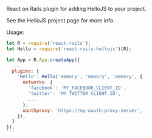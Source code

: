 React on Rails plugin for adding HelloJS to your project.

See the HelloJS project page for more info.

Usage:

````js
let R = require('react-rails');
let Hello = require('react-rails-hellojs')(R);

let App = R.App.createApp({
  ...
  plugins: {
    'Hello': Hello('memory', 'memory', 'memory', {
      networks: {
        'facebook': 'MY_FACEBOOK_CLIENT_ID',
        'twitter': 'MY_TWITTER_CLIENT_ID',
        ...
      },
      oauthproxy: 'https://my-oauth-proxy-server',
    }),
  }
});
```
